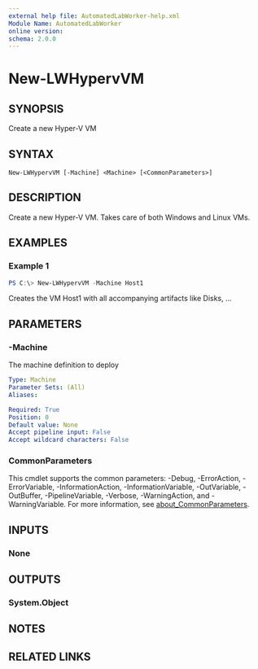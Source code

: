 ```yaml
---
external help file: AutomatedLabWorker-help.xml
Module Name: AutomatedLabWorker
online version:
schema: 2.0.0
---
```


# New-LWHypervVM

## SYNOPSIS
Create a new Hyper-V VM

## SYNTAX

```
New-LWHypervVM [-Machine] <Machine> [<CommonParameters>]
```

## DESCRIPTION
Create a new Hyper-V VM. Takes care of both Windows and Linux VMs.

## EXAMPLES

### Example 1
```powershell
PS C:\> New-LWHypervVM -Machine Host1
```

Creates the VM Host1 with all accompanying artifacts like Disks, ...

## PARAMETERS

### -Machine
The machine definition to deploy

```yaml
Type: Machine
Parameter Sets: (All)
Aliases:

Required: True
Position: 0
Default value: None
Accept pipeline input: False
Accept wildcard characters: False
```

### CommonParameters
This cmdlet supports the common parameters: -Debug, -ErrorAction, -ErrorVariable, -InformationAction, -InformationVariable, -OutVariable, -OutBuffer, -PipelineVariable, -Verbose, -WarningAction, and -WarningVariable. For more information, see [about_CommonParameters](http://go.microsoft.com/fwlink/?LinkID=113216).

## INPUTS

### None

## OUTPUTS

### System.Object
## NOTES

## RELATED LINKS
